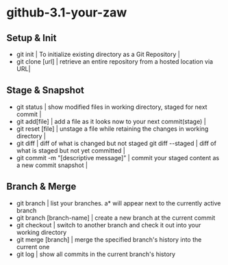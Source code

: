 # github-3.1-your-zaw
## Setup & Init
- git init | To initialize existing directory as a Git Repository |
- git clone [url] | retrieve an entire repository from a hosted location via URL|

## Stage & Snapshot
- git status | show modified files in working directory, staged for next commit |
- git add[file] | add a file as it looks now to your next commit(stage) |
- git reset [file] | unstage a file while retaining the changes in working directory |
- git diff | diff of what is changed but not staged
git diff --staged | diff of what is staged but not yet committed |
- git commit -m "[descriptive message]" | commit your staged content as a new commit snapshot |

## Branch & Merge
- git branch    |   list your branches. a* will appear next to the currently active branch
- git branch [branch-name]  |   create a new branch at the current commit
- git checkout  |   switch to another branch and check it out into your working directory
- git merge [branch]    |   merge the specified branch's history into the current one
- git log   |   show all commits in the current branch's history